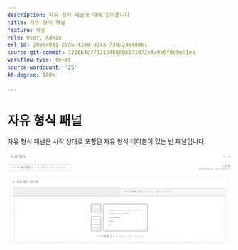 ```yaml
---
description: 자유 형식 패널에 대해 알아봅니다
title: 자유 형식 패널
feature: 패널
role: User, Admin
exl-id: 20354931-29a6-4180-b24a-73da24b40061
source-git-commit: 7226b4c77371b486006671d72efa9e0f0d9eb1ea
workflow-type: tm+mt
source-wordcount: '25'
ht-degree: 100%

---
```


# 자유 형식 패널

자유 형식 패널은 시작 상태로 포함된 자유 형식 테이블이 있는 빈 패널입니다.

![](assets/freeform-panel.png)
